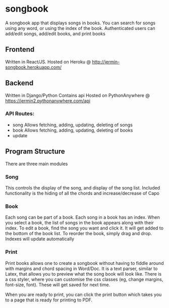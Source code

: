 # songbook

A songbook app that displays songs in books. You can search for songs using any word, or using the index of the book. 
Authenticated users can add/edit songs, add/edit books, and print books

## Frontend 
Written in React/JS. 
Hosted on Heroku @ http://jermin-songbook.herokuapp.com/

## Backend
Written in Django/Python
Contains api
Hosted on PythonAnywhere @ https://jermin2.pythonanywhere.com/api

### API Routes:
- song
Allows fetching, adding, updating, deleting of songs
- book
Allows fetching, adding, updating, deleting of books
- update

## Program Structure

There are three main modules
### Song
This controls the display of the song, and display of the song list. 
Included functionality is the hiding of all the chords and increase/decrease of Capo

### Book
Each song can be part of a book. Each song in a book has an index. 
When you select a book, the list of songs in the book appears along with their index.
To edit a book, find the song you want and click it. It will get added to the bottom of the book list. To reorder the book, simply drag and drop. Indexes will update automatically

### Print
Print books allows one to create a songbook without having to fiddle around with margins and chord spacing in Word/Doc. It is a text parser, similar to Latex, that allows you to preview what the song book will look like. There is a css styler, where you can customise the css classes (eg, change margins, font-size, font). These will get saved for next time.

When you are ready to print, you can click the print button which takes you to a page that is ready for printing to PDF. 
